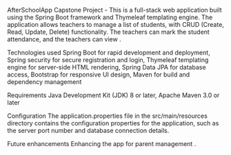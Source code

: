 AfterSchoolApp
Capstone Project - This is a full-stack web application built using the Spring Boot framework and Thymeleaf templating engine. The application allows teachers to manage a list of students, with CRUD (Create, Read, Update, Delete) functionality. The teachers can mark the student attendance, and the teachers can view .

Technologies used
Spring Boot for rapid development and deployment, Spring security for secure registration and login, Thymeleaf templating engine for server-side HTML rendering, Spring Data JPA for database access, Bootstrap for responsive UI design, Maven for build and dependency management

Requirements
Java Development Kit (JDK) 8 or later, Apache Maven 3.0 or later

Configuration
The application.properties file in the src/main/resources directory contains the configuration properties for the application, such as the server port number and database connection details.

Future enhancements
Enhancing the app for parent management .